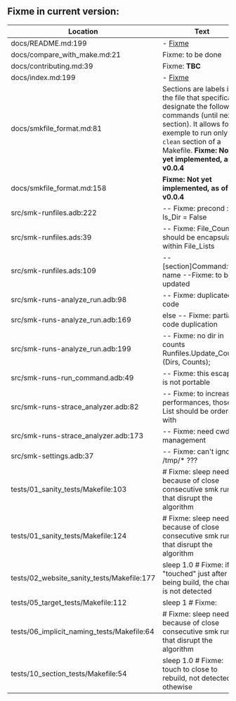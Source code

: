 Fixme in current version:
-------------------------

Location | Text
---------|-----
docs/README.md:199|  - [Fixme](fixme.md)
docs/compare_with_make.md:21|Fixme: to be done
docs/contributing.md:39|Fixme: **TBC**
docs/index.md:199|  - [Fixme](fixme.md)
docs/smkfile_format.md:81|Sections are labels in the file that specificaly designate the following commands (until next section). It allows for exemple to run only the `clean` section of a Makefile. **Fixme: Not yet implemented, as of v0.0.4**  
docs/smkfile_format.md:158|   **Fixme: Not yet implemented, as of v0.0.4**
src/smk-runfiles.adb:222|            -- Fixme: precond : Is_Dir = False
src/smk-runfiles.ads:39|   -- Fixme: File_Counts should be encapsulated within File_Lists
src/smk-runfiles.ads:109|   -- [section]Command:file name --Fixme: to be updated
src/smk-runs-analyze_run.adb:98|           -- Fixme: duplicated code
src/smk-runs-analyze_run.adb:169|            else -- Fixme: partial code duplication
src/smk-runs-analyze_run.adb:199|   -- Fixme: no dir in counts   Runfiles.Update_Counts (Dirs, Counts);
src/smk-runs-run_command.adb:49|      -- Fixme: this escaping is not portable
src/smk-runs-strace_analyzer.adb:82|   -- Fixme: to increase performances, those List should be ordered with
src/smk-runs-strace_analyzer.adb:173|               -- Fixme: need cwd management
src/smk-settings.adb:37|                                              -- Fixme: can't ignore /tmp/* ???
tests/01_sanity_tests/Makefile:103|	# Fixme: sleep needed because of close consecutive smk run that disrupt the algorithm
tests/01_sanity_tests/Makefile:124|	# Fixme: sleep needed because of close consecutive smk run that disrupt the algorithm
tests/02_website_sanity_tests/Makefile:177|	sleep 1.0 # Fixme: if "touched" just after being build, the change is not detected
tests/05_target_tests/Makefile:112|	sleep 1 # Fixme:
tests/06_implicit_naming_tests/Makefile:64|	# Fixme: sleep needed because of close consecutive smk run that disrupt the algorithm
tests/10_section_tests/Makefile:54|	sleep 1.0 # Fixme: touch to close to rebuild, not detected othewise
